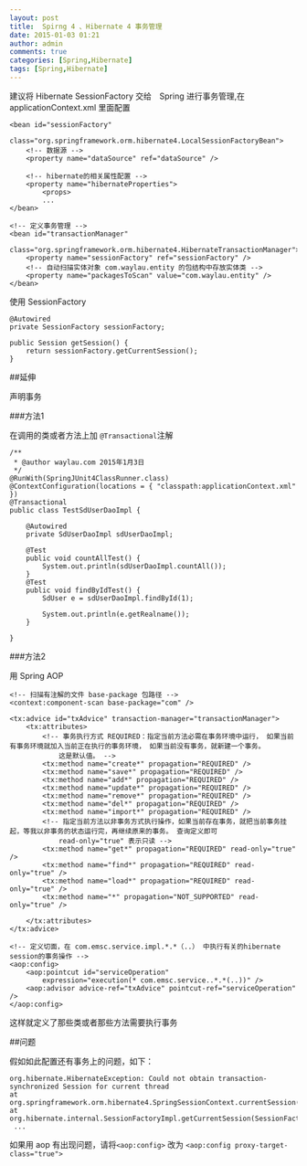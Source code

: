 ```yaml
---
layout: post
title:  Spirng 4 、Hibernate 4 事务管理
date: 2015-01-03 01:21
author: admin
comments: true
categories: [Spring,Hibernate]
tags: [Spring,Hibernate]
---
```


建议将 Hibernate SessionFactory 交给　Spring 进行事务管理,在 applicationContext.xml 里面配置

<!-- 配置sessionFactory -->
	<bean id="sessionFactory"
		class="org.springframework.orm.hibernate4.LocalSessionFactoryBean">
		<!-- 数据源 -->
		<property name="dataSource" ref="dataSource" />

		<!-- hibernate的相关属性配置 -->
		<property name="hibernateProperties">
			<props>
			...
	</bean>

	<!-- 定义事务管理 -->
	<bean id="transactionManager"
		class="org.springframework.orm.hibernate4.HibernateTransactionManager">
		<property name="sessionFactory" ref="sessionFactory" />
		<!-- 自动扫描实体对象 com.waylau.entity 的包结构中存放实体类 -->
		<property name="packagesToScan" value="com.waylau.entity" />
	</bean>

使用 SessionFactory

    @Autowired
    private SessionFactory sessionFactory;
 
    public Session getSession() {
        return sessionFactory.getCurrentSession();
    }
 
<!-- more -->

##延伸

声明事务

###方法1

在调用的类或者方法上加 `@Transactional`注解

	/**
	 * @author waylau.com 2015年1月3日
	 */
	@RunWith(SpringJUnit4ClassRunner.class)
	@ContextConfiguration(locations = { "classpath:applicationContext.xml" })
	@Transactional
	public class TestSdUserDaoImpl {
	
		@Autowired
		private SdUserDaoImpl sdUserDaoImpl;
			
		@Test
		public void countAllTest() {
			System.out.println(sdUserDaoImpl.countAll());
		}
		@Test
		public void findByIdTest() {
			SdUser e = sdUserDaoImpl.findById(1);
			
			System.out.println(e.getRealname());
		}
		
	}

###方法2

用 Spring AOP


	<!-- 扫描有注解的文件 base-package 包路径 -->
	<context:component-scan base-package="com" />

	<tx:advice id="txAdvice" transaction-manager="transactionManager">
		<tx:attributes>
			<!-- 事务执行方式 REQUIRED：指定当前方法必需在事务环境中运行， 如果当前有事务环境就加入当前正在执行的事务环境， 如果当前没有事务，就新建一个事务。 
				这是默认值。 -->
			<tx:method name="create*" propagation="REQUIRED" />
			<tx:method name="save*" propagation="REQUIRED" />
			<tx:method name="add*" propagation="REQUIRED" />
			<tx:method name="update*" propagation="REQUIRED" />
			<tx:method name="remove*" propagation="REQUIRED" />
			<tx:method name="del*" propagation="REQUIRED" />
			<tx:method name="import*" propagation="REQUIRED" />
			<!-- 指定当前方法以非事务方式执行操作，如果当前存在事务，就把当前事务挂起，等我以非事务的状态运行完，再继续原来的事务。 查询定义即可 
				read-only="true" 表示只读 -->
			<tx:method name="get*" propagation="REQUIRED" read-only="true" />
			<tx:method name="find*" propagation="REQUIRED" read-only="true" />
			<tx:method name="load*" propagation="REQUIRED" read-only="true" />
			<tx:method name="*" propagation="NOT_SUPPORTED" read-only="true" />

		</tx:attributes>
	</tx:advice>

	<!-- 定义切面，在 com.emsc.service.impl.*.*（..） 中执行有关的hibernate session的事务操作 -->
	<aop:config>
		<aop:pointcut id="serviceOperation"
			expression="execution(* com.emsc.service..*.*(..))" />
		<aop:advisor advice-ref="txAdvice" pointcut-ref="serviceOperation" />
	</aop:config>

这样就定义了那些类或者那些方法需要执行事务

##问题

假如如此配置还有事务上的问题，如下：

	org.hibernate.HibernateException: Could not obtain transaction-synchronized Session for current thread
	at org.springframework.orm.hibernate4.SpringSessionContext.currentSession(SpringSessionContext.java:134)
	at org.hibernate.internal.SessionFactoryImpl.getCurrentSession(SessionFactoryImpl.java:1014)
	 ...

如果用 aop 有出现问题，请将`<aop:config>` 改为 `<aop:config proxy-target-class="true">`